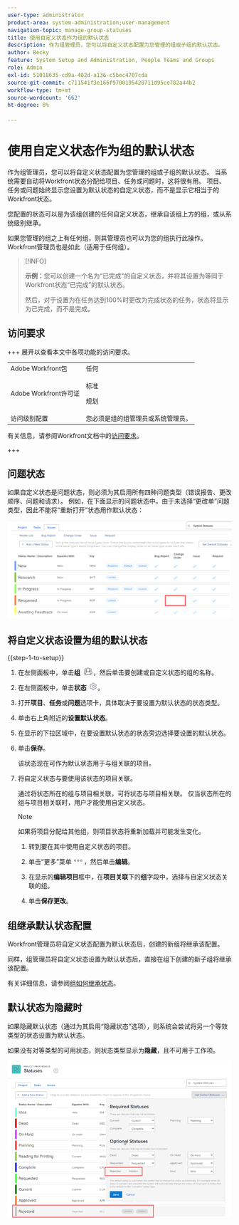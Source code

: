 ```yaml
---
user-type: administrator
product-area: system-administration;user-management
navigation-topic: manage-group-statuses
title: 使用自定义状态作为组的默认状态
description: 作为组管理员，您可以将自定义状态配置为您管理的组或子组的默认状态。
author: Becky
feature: System Setup and Administration, People Teams and Groups
role: Admin
exl-id: 51018635-cd9a-402d-a136-c5bec4707cda
source-git-commit: c711541f3e166f9700195420711d95ce782a44b2
workflow-type: tm+mt
source-wordcount: '662'
ht-degree: 0%

---
```


# 使用自定义状态作为组的默认状态

作为组管理员，您可以将自定义状态配置为您管理的组或子组的默认状态。 当系统需要自动将Workfront状态分配给项目、任务或问题时，这将很有用。 项目、任务或问题始终显示您设置为默认状态的自定义状态，而不是显示它相当于的Workfront状态。

您配置的状态可以是为该组创建的任何自定义状态，继承自该组上方的组，或从系统级别继承。

如果您管理的组之上有任何组，则其管理员也可以为您的组执行此操作。 Workfront管理员也是如此（适用于任何组）。

>[!INFO]
>
>**示例：**&#x200B;您可以创建一个名为“已完成”的自定义状态，并将其设置为等同于Workfront状态“已完成”的默认状态。
>
>然后，对于设置为在任务达到100%时更改为完成状态的任务，状态将显示为已完成，而不是完成。

## 访问要求

+++ 展开以查看本文中各项功能的访问要求。

<table style="table-layout:auto"> 
 <col> 
 <col> 
 <tbody> 
  <tr> 
   <td>Adobe Workfront包</td> 
   <td>任何</td> 
  </tr> 
  <tr> 
  <tr> 
   <td>Adobe Workfront许可证</td> 
   <td>
   <p>标准</p>
   <p>规划</p></td>
  </tr> 
  </tr> 
  <tr> 
   <td>访问级别配置</td> 
   <td>您必须是组的组管理员或系统管理员。</td>
  </tr> 
 </tbody> 
</table>

有关信息，请参阅Workfront文档中的[访问要求](/help/quicksilver/administration-and-setup/add-users/access-levels-and-object-permissions/access-level-requirements-in-documentation.md)。

+++

## 问题状态

如果自定义状态是问题状态，则必须为其启用所有四种问题类型（错误报告、更改顺序、问题和请求）。 例如，在下面显示的问题状态中，由于未选择“更改单”问题类型，因此不能将“重新打开”状态用作默认状态：

![所有问题类型已启用](assets/all-4-issue-types-enabled.png)

## 将自定义状态设置为组的默认状态

{{step-1-to-setup}}

1. 在左侧面板中，单击&#x200B;**组** ![组](assets/groups-icon.png)，然后单击要创建或自定义状态的组的名称。
1. 在左侧面板中，单击&#x200B;**状态** ![齿轮设置图标](assets/gear-icon-settings.png)。
1. 打开&#x200B;**项目**、**任务**&#x200B;或&#x200B;**问题**&#x200B;选项卡，具体取决于要设置为默认状态的状态类型。
1. 单击右上角附近的&#x200B;**设置默认状态**。
1. 在显示的下拉区域中，在要设置默认状态的状态旁边选择要设置的默认状态。
1. 单击&#x200B;**保存**。

   该状态现在可作为默认状态用于与组关联的项目。

1. 将自定义状态与要使用该状态的项目关联。

   通过将状态所在的组与项目相关联，可将状态与项目相关联。 仅当状态所在的组与项目相关联时，用户才能使用自定义状态。

   >[!NOTE]
   >
   >如果将项目分配给其他组，则项目状态将重新加载并可能发生变化。

   1. 转到要在其中使用自定义状态的项目。
   1. 单击“更多”菜单![更多图标](assets/more-icon.png)，然后单击&#x200B;**编辑**。
   1. 在显示的&#x200B;**编辑项目**&#x200B;框中，在&#x200B;**项目关联**&#x200B;下的&#x200B;**组**&#x200B;字段中，选择与自定义状态关联的组。

   1. 单击&#x200B;**保存更改**。

## 组继承默认状态配置

Workfront管理员将自定义状态配置为默认状态后，创建的新组将继承该配置。

同样，组管理员将自定义状态设置为默认状态后，直接在组下创建的新子组将继承该配置。

有关详细信息，请参阅[组如何继承状态](../../../administration-and-setup/manage-groups/manage-group-statuses/how-groups-inherit-statuses.md)。

## 默认状态为隐藏时

如果隐藏默认状态（通过为其启用“隐藏状态”选项），则系统会尝试将另一个等效类型的状态设置为默认状态。

如果没有对等类型的可用状态，则状态类型显示为&#x200B;**隐藏**，且不可用于工作项。

![无可用状态](assets/when-hide-default-status-no-equivalent.png)
